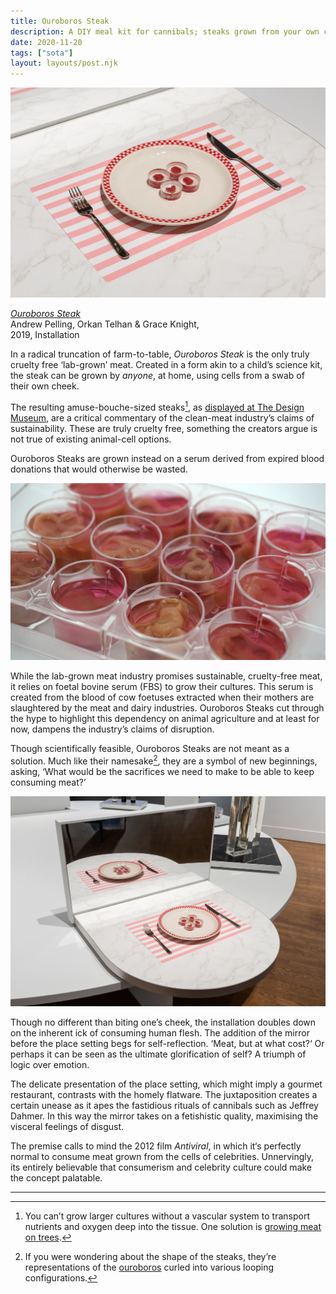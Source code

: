 ```yaml
---
title: Ouroboros Steak
description: A DIY meal kit for cannibals; steaks grown from your own cells.
date: 2020-11-20
tags: ["sota"]
layout: layouts/post.njk
---
```


![Four steaks preserved in tea-light size resin cylinders placed artfully in the centre of a plate, with knife and fork to the side, as if ready to be eaten.](/img/ouroboros-steak-1.jpg)

[<cite>Ouroboros Steak</cite>](http://www.gracemknight.com/ouro-steak)  
Andrew Pelling, Orkan Telhan & Grace Knight,  
2019, Installation

In a radical truncation of farm-to-table,
<cite>Ouroboros Steak</cite> is the only truly cruelty free ‘lab-grown’ meat.
Created in a form akin to a child’s science kit,
the steak can be grown by _anyone_, at home,
using cells from a swab of their own cheek.

The resulting amuse-bouche-sized steaks[^1],
as [displayed at The Design Museum](https://designmuseum.org/exhibitions/beazley-designs-of-the-year/product-2020/ouroboros-steak),
are a critical commentary of the clean-meat industry’s claims of sustainability.
These are truly cruelty free,
something the creators argue is not true of existing animal-cell options.

Ouroboros Steaks are grown instead on a serum derived from expired blood donations that would otherwise be wasted.

![Ouroboros Steak cultures suspended in vials of growth serum.](/img/ouroboros-steak-4.jpg)

While the lab-grown meat industry promises sustainable, cruelty-free meat,
it relies on foetal bovine serum (FBS) to grow their cultures.
This serum is created from the blood of cow foetuses
extracted when their mothers are slaughtered by the meat and dairy industries.
Ouroboros Steaks cut through the hype to highlight this dependency on animal agriculture and
at least for now,
dampens the industry’s claims of disruption.

Though scientifically feasible,
Ouroboros Steaks are not meant as a solution.
Much like their namesake[^2],
they are a symbol of new beginnings,
asking,
‘What would be the sacrifices we need to make to be able to keep consuming meat?’

![Ouroboros Steaks on display. Four steaks are cast in resin and plated up in front of a table for one, opposite a mirror.](/img/ouroboros-steak-2.jpg)

Though no different than biting one’s cheek,
the installation doubles down on the inherent ick of consuming human flesh.
The addition of the mirror before the place setting begs for self-reflection.
‘Meat, but at what cost?‘
Or perhaps it can be seen as the ultimate glorification of self?
A triumph of logic over emotion.

The delicate presentation of the place setting,
which might imply a gourmet restaurant,
contrasts with the homely flatware.
The juxtaposition creates a certain unease
as it apes the fastidious rituals of cannibals such as Jeffrey Dahmer.
In this way the mirror takes on a fetishistic quality,
maximising the visceral feelings of disgust.

The premise calls to mind the 2012 film <cite>Antiviral</cite>,
in which it‘s perfectly normal to consume meat grown from the cells of celebrities.
Unnervingly, its entirely believable that consumerism and celebrity culture could make the concept palatable.

---

[^1]:
    You can’t grow larger cultures without a vascular system
    to transport nutrients and oxygen deep into the tissue.
    One solution is [growing meat on trees](https://www.nationalgeographic.com/news/2017/03/human-heart-spinach-leaf-medicine-science/).

[^2]:
    If you were wondering about the shape of the steaks,
    they’re representations of the [ouroboros](https://en.wikipedia.org/wiki/Ouroboros) curled into various looping configurations.
